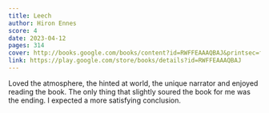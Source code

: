 ```yaml
---
title: Leech
author: Hiron Ennes
score: 4
date: 2023-04-12
pages: 314
cover: http://books.google.com/books/content?id=RWFFEAAAQBAJ&printsec=frontcover&img=1&zoom=1&source=gbs_api
link: https://play.google.com/store/books/details?id=RWFFEAAAQBAJ
---
```

Loved the atmosphere, the hinted at world, the unique narrator and enjoyed reading the book. The only thing that slightly soured the book for me was the ending. I expected a more satisfying conclusion.